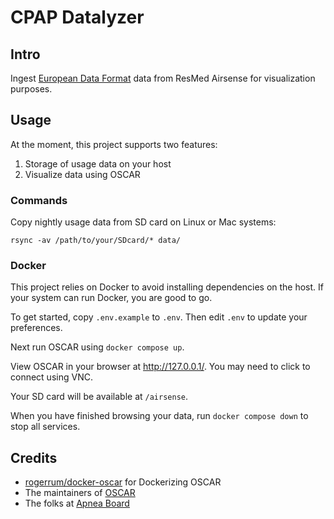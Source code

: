 CPAP Datalyzer
==============
## Intro
Ingest [European Data Format](https://en.wikipedia.org/wiki/European_Data_Format) data from ResMed Airsense for visualization purposes.

## Usage
At the moment, this project supports two features:
1. Storage of usage data on your host
2. Visualize data using OSCAR


### Commands
Copy nightly usage data from SD card on Linux or Mac systems:
```
rsync -av /path/to/your/SDcard/* data/
```

### Docker
This project relies on Docker to avoid installing dependencies on the host.  If your system can run Docker, you are good to go.

To get started, copy `.env.example` to `.env`.  Then edit `.env` to update your preferences.

Next run OSCAR using `docker compose up`.

View OSCAR in your browser at http://127.0.0.1/.  You may need to click to connect using VNC.

Your SD card will be available at `/airsense`.

When you have finished browsing your data, run `docker compose down` to stop all services.

## Credits
- [rogerrum/docker-oscar](https://github.com/rogerrum/docker-oscar) for Dockerizing OSCAR
- The maintainers of [OSCAR](https://gitlab.com/pholy/OSCAR-code)
- The folks at [Apnea Board](https://www.apneaboard.com/wiki/index.php/OSCAR_-_The_Guide)
